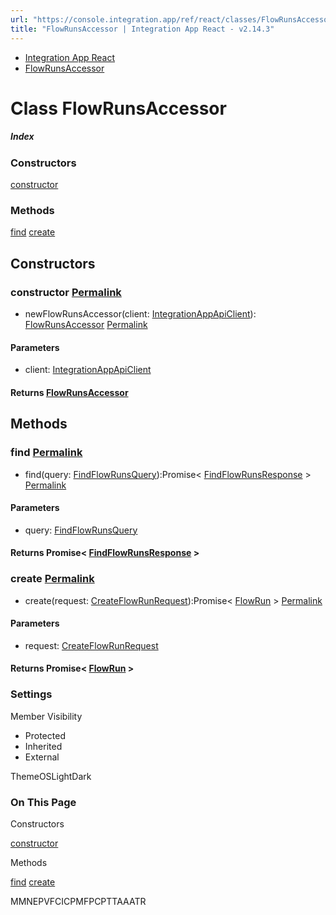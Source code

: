 ```yaml
---
url: "https://console.integration.app/ref/react/classes/FlowRunsAccessor.html"
title: "FlowRunsAccessor | Integration App React - v2.14.3"
---
```


- [Integration App React](https://console.integration.app/ref/react/index.html)
- [FlowRunsAccessor](https://console.integration.app/ref/react/classes/FlowRunsAccessor.html)

# Class FlowRunsAccessor

##### Index

### Constructors

[constructor](https://console.integration.app/ref/react/classes/FlowRunsAccessor.html#constructor)

### Methods

[find](https://console.integration.app/ref/react/classes/FlowRunsAccessor.html#find) [create](https://console.integration.app/ref/react/classes/FlowRunsAccessor.html#create)

## Constructors

### constructor [Permalink](https://console.integration.app/ref/react/classes/FlowRunsAccessor.html\#constructor)

- newFlowRunsAccessor(client: [IntegrationAppApiClient](https://console.integration.app/ref/react/classes/_integration-app_react.IntegrationAppApiClient.html)): [FlowRunsAccessor](https://console.integration.app/ref/react/classes/FlowRunsAccessor.html) [Permalink](https://console.integration.app/ref/react/classes/FlowRunsAccessor.html#constructorflowrunsaccessor)





#### Parameters



- client: [IntegrationAppApiClient](https://console.integration.app/ref/react/classes/_integration-app_react.IntegrationAppApiClient.html)

#### Returns [FlowRunsAccessor](https://console.integration.app/ref/react/classes/FlowRunsAccessor.html)

## Methods

### find [Permalink](https://console.integration.app/ref/react/classes/FlowRunsAccessor.html\#find)

- find(query: [FindFlowRunsQuery](https://console.integration.app/ref/react/interfaces/FindFlowRunsQuery.html)):Promise< [FindFlowRunsResponse](https://console.integration.app/ref/react/interfaces/FindFlowRunsResponse.html) > [Permalink](https://console.integration.app/ref/react/classes/FlowRunsAccessor.html#find-1)





#### Parameters



- query: [FindFlowRunsQuery](https://console.integration.app/ref/react/interfaces/FindFlowRunsQuery.html)

#### Returns Promise< [FindFlowRunsResponse](https://console.integration.app/ref/react/interfaces/FindFlowRunsResponse.html) >

### create [Permalink](https://console.integration.app/ref/react/classes/FlowRunsAccessor.html\#create)

- create(request: [CreateFlowRunRequest](https://console.integration.app/ref/react/interfaces/CreateFlowRunRequest.html)):Promise< [FlowRun](https://console.integration.app/ref/react/interfaces/FlowRun.html) > [Permalink](https://console.integration.app/ref/react/classes/FlowRunsAccessor.html#create-1)





#### Parameters



- request: [CreateFlowRunRequest](https://console.integration.app/ref/react/interfaces/CreateFlowRunRequest.html)

#### Returns Promise< [FlowRun](https://console.integration.app/ref/react/interfaces/FlowRun.html) >

### Settings

Member Visibility

- Protected
- Inherited
- External

ThemeOSLightDark

### On This Page

Constructors

[constructor](https://console.integration.app/ref/react/classes/FlowRunsAccessor.html#constructor)

Methods

[find](https://console.integration.app/ref/react/classes/FlowRunsAccessor.html#find) [create](https://console.integration.app/ref/react/classes/FlowRunsAccessor.html#create)

MMNEPVFCICPMFPCPTTAAATR